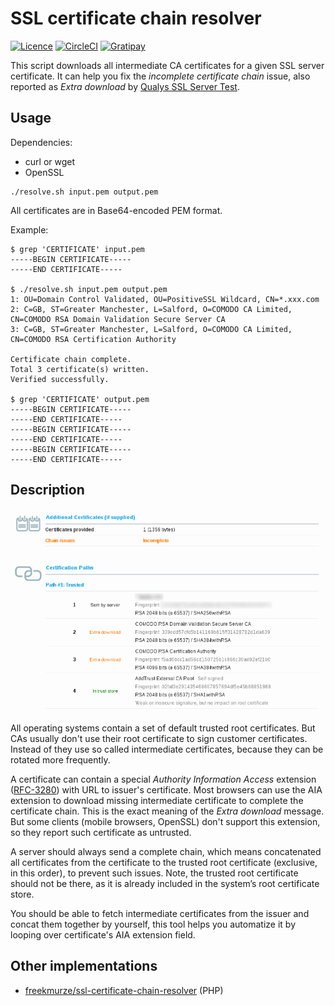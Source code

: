 # SSL certificate chain resolver

[![Licence](https://img.shields.io/badge/licence-MIT-blue.svg)](https://tldrlegal.com/license/mit-license)
[![CircleCI](https://img.shields.io/circleci/project/zakjan/cert-chain-resolver.svg)](https://circleci.com/gh/zakjan/cert-chain-resolver)
[![Gratipay](https://img.shields.io/gratipay/zakjan.svg)](https://gratipay.com/zakjan/)

This script downloads all intermediate CA certificates for a given SSL server certificate. It can help you fix the *incomplete certificate chain* issue, also reported as *Extra download* by [Qualys SSL Server Test](https://www.ssllabs.com/ssltest/).

## Usage

Dependencies:

- curl or wget
- OpenSSL

```
./resolve.sh input.pem output.pem
```

All certificates are in Base64-encoded PEM format.

Example:

```
$ grep 'CERTIFICATE' input.pem
-----BEGIN CERTIFICATE-----
-----END CERTIFICATE-----

$ ./resolve.sh input.pem output.pem
1: OU=Domain Control Validated, OU=PositiveSSL Wildcard, CN=*.xxx.com
2: C=GB, ST=Greater Manchester, L=Salford, O=COMODO CA Limited, CN=COMODO RSA Domain Validation Secure Server CA
3: C=GB, ST=Greater Manchester, L=Salford, O=COMODO CA Limited, CN=COMODO RSA Certification Authority

Certificate chain complete.
Total 3 certificate(s) written.
Verified successfully.

$ grep 'CERTIFICATE' output.pem
-----BEGIN CERTIFICATE-----
-----END CERTIFICATE-----
-----BEGIN CERTIFICATE-----
-----END CERTIFICATE-----
-----BEGIN CERTIFICATE-----
-----END CERTIFICATE-----
```

## Description

![Incomplete certificate chain](incomplete-chain.png)

All operating systems contain a set of default trusted root certificates. But CAs usually don't use their root certificate to sign customer certificates. Instead of they use so called intermediate certificates, because they can be rotated more frequently.

A certificate can contain a special *Authority Information Access* extension ([RFC-3280](http://tools.ietf.org/html/rfc3280)) with URL to issuer's certificate. Most browsers can use the AIA extension to download missing intermediate certificate to complete the certificate chain. This is the exact meaning of the *Extra download* message. But some clients (mobile browsers, OpenSSL) don't support this extension, so they report such certificate as untrusted.

A server should always send a complete chain, which means concatenated all certificates from the certificate to the trusted root certificate (exclusive, in this order), to prevent such issues. Note, the trusted root certificate should not be there, as it is already included in the system’s root certificate store.

You should be able to fetch intermediate certificates from the issuer and concat them together by yourself, this tool helps you automatize it by looping over certificate's AIA extension field.

## Other implementations

- [freekmurze/ssl-certificate-chain-resolver](https://github.com/freekmurze/ssl-certificate-chain-resolver) (PHP)
